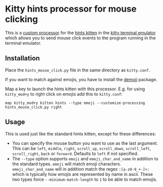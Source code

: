 # Kitty hints processor for mouse clicking

This is a [custom
processor](https://sw.kovidgoyal.net/kitty/kittens/hints.html#completely-customizing-the-matching-and-actions-of-the-kitten)
for the [hints kitten](https://sw.kovidgoyal.net/kitty/kittens/hints.html) in
the [kitty terminal emulator](https://sw.kovidgoyal.net/kitty/) which allows
you to send mouse click events to the program running in the terminal emulator.

## Installation

Place the `hints_mouse_click.py` file in the same directory as `kitty.conf`.

If you want to match against emojis, you have to install the
[demoji](https://pypi.org/project/demoji/) package.

Map a key to launch the hints kitten with this processor. E.g. for using
`kitty_mod+y` to right click on emojis add this to `kitty.conf`:

```
map kitty_mod+y kitten hints --type emoji --customize-processing hints_mouse_click.py right
```

## Usage

This is used just like the standard hints kitten, except for these differences:

- You can specify the mouse button you want to use as the last argument. This
  can be `left`, `middle`, `right`, `scroll_up`, `scroll_down`, `scroll_left`,
  `scroll_right`, `back` or `forward`. Defaults to `left` if not specified.
- The `--type` option supports `emoji` and `emoji_char_and_name` in addition to
  the standard types. `emoji` will match emoji characters.
  `emoji_char_and_name` will in addition match the regex `:[a-z0-9_+-]+:` which
  is typically how emojis are represented by name in ascii. These two types
  force `--minimum-match-length` to `1` to be able to match emojis.
